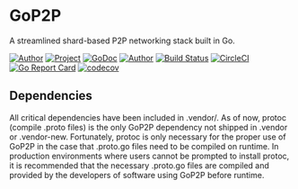 # GoP2P

A streamlined shard-based P2P networking stack built in Go.

[![Author](https://img.shields.io/badge/made%20by-Mitsuko%20Megumi-purple.svg?style=flat-round)](https://github.com/mitsukomegumi)
[![Project](https://img.shields.io/badge/project-GoP2P-blue.svg?style=flat-round)](https://github.com/mitsukomegumi/gop2p)
[![GoDoc](https://godoc.org/github.com/mitsukomegumi/gop2p?status.svg)](https://godoc.org/github.com/mitsukomegumi/gop2p)
[![Author](https://godoc.org/github.com/mitsukomegumi/gop2p?status.svg)](https://godoc.org/github.com/mitsukomegumi/gop2p)
[![Build Status](https://travis-ci.com/mitsukomegumi/GoP2P.svg?branch=master)](https://travis-ci.com/mitsukomegumi/GoP2P)
[![CircleCI](https://circleci.com/gh/mitsukomegumi/GoP2P.svg?style=svg)](https://circleci.com/gh/mitsukomegumi/GoP2P)
[![Go Report Card](https://goreportcard.com/badge/github.com/mitsukomegumi/gop2p)](https://goreportcard.com/report/github.com/mitsukomegumi/gop2p)
[![codecov](https://codecov.io/gh/mitsukomegumi/GoP2P/branch/master/graph/badge.svg)](https://codecov.io/gh/mitsukomegumi/GoP2P)

## Dependencies

All critical dependencies have been included in .vendor/. As of now, protoc (compile .proto files) is the only GoP2P dependency not shipped in .vendor or .vendor-new. Fortunately, protoc is only necessary for the proper use of GoP2P in the case that .proto.go files need to be compiled on runtime. In production environments where users cannot be prompted to install protoc, it is recommended that the necessary .proto.go files are compiled and provided by the developers of software using GoP2P before runtime.